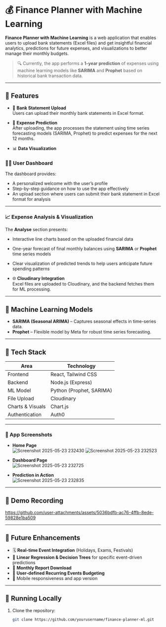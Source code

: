 # 💰 Finance Planner with Machine Learning

**Finance Planner with Machine Learning** is a web application that enables users to upload bank statements (Excel files) and get insightful financial analytics, predictions for future expenses, and visualizations to better manage their monthly budgets.

> 🔍 Currently, the app performs a **1-year prediction** of expenses using machine learning models like **SARIMA** and **Prophet** based on historical bank transaction data.

---

## 🚀 Features

- 📄 **Bank Statement Upload**  
  Users can upload their monthly bank statements in Excel format.

- 🤖 **Expense Prediction**  
  After uploading, the app processes the statement using time series forecasting models (SARIMA, Prophet) to predict expenses for the next 12 months.

- 📊 **Data Visualization**  
 ### 🧑‍💼 User Dashboard

The dashboard provides:

- A personalized welcome with the user’s profile  
- Step-by-step guidance on how to use the app effectively  
- An upload section where users can submit their bank statement in Excel format for analysis  

---

### 📈 Expense Analysis & Visualization

The **Analyse** section presents:

- Interactive line charts based on the uploaded financial data  
- One-year forecast of final monthly balances using **SARIMA** or **Prophet** time series models  
- Clear visualization of predicted trends to help users anticipate future spending patterns  


- 🌐 **Cloudinary Integration**  
  Excel files are uploaded to Cloudinary, and the backend fetches them for ML processing.

---

## 🧠 Machine Learning Models

- **SARIMA (Seasonal ARIMA)** – Captures seasonal effects in time-series data.
- **Prophet** – Flexible model by Meta for robust time series forecasting.

---

## 🧰 Tech Stack

| Area              | Technology               |
|-------------------|--------------------------|
| Frontend          | React, Tailwind CSS      |
| Backend           | Node.js (Express)        |
| ML Model          | Python (Prophet, SARIMA) |
| File Upload       | Cloudinary               |
| Charts & Visuals  | Chart.js                 |
| Authentication    | Auth0                    |

---

### 📸 App Screenshots

- **Home Page**  
  ![Screenshot 2025-05-23 232430](https://github.com/user-attachments/assets/5e7b1cc8-4ec5-420e-8bc1-1169123ed81d)
  ![Screenshot 2025-05-23 232523](https://github.com/user-attachments/assets/899b9535-37b1-4b80-880a-cbd30c99110d)


- **Dashboard Page**  
  ![Screenshot 2025-05-23 232725](https://github.com/user-attachments/assets/5d1af4dc-3c19-4e0a-8c00-3cafb6f4d921)



- **Prediction in Action**  
![Screenshot 2025-05-23 232835](https://github.com/user-attachments/assets/f3546f50-a066-4dc2-b026-c5b081ad21fc)


---

## 🎥 Demo Recording





https://github.com/user-attachments/assets/5036bdfb-ac76-4ffb-8ede-59828e1ba509




---

## 🌱 Future Enhancements

- 🗓 **Real-time Event Integration** (Holidays, Exams, Festivals)
- 🧠 **Linear Regression & Decision Trees** for specific event-driven predictions
- 🧾 **Monthly Report Download**
- 📅 **User-defined Recurring Events Budgeting**
- 📱 Mobile responsiveness and app version

---

## 🔧 Running Locally

1. Clone the repository:
   ```bash
   git clone https://github.com/yourusername/finance-planner-ml.git
